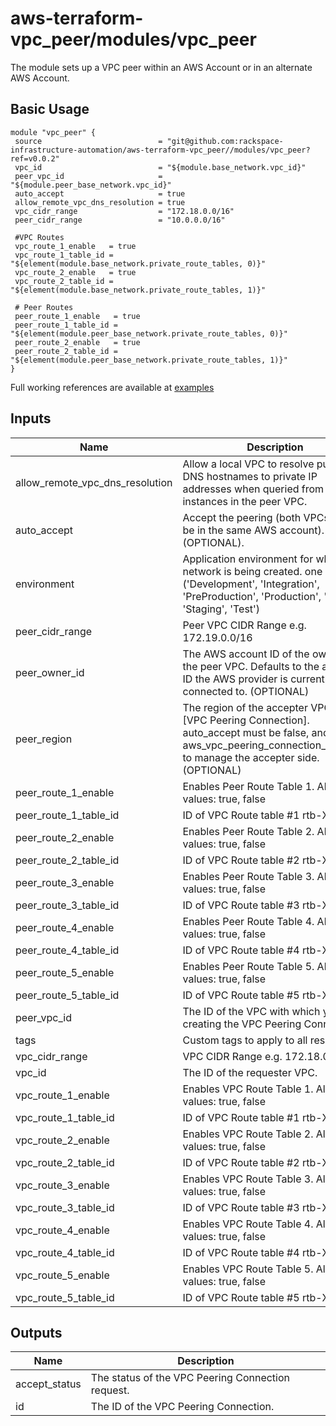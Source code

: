 # aws-terraform-vpc_peer/modules/vpc_peer

The module sets up a VPC peer within an AWS Account or in an alternate AWS Account.

## Basic Usage

```
module "vpc_peer" {
 source                          = "git@github.com:rackspace-infrastructure-automation/aws-terraform-vpc_peer//modules/vpc_peer?ref=v0.0.2"
 vpc_id                          = "${module.base_network.vpc_id}"
 peer_vpc_id                     = "${module.peer_base_network.vpc_id}"
 auto_accept                     = true
 allow_remote_vpc_dns_resolution = true
 vpc_cidr_range                  = "172.18.0.0/16"
 peer_cidr_range                 = "10.0.0.0/16"

 #VPC Routes
 vpc_route_1_enable   = true
 vpc_route_1_table_id = "${element(module.base_network.private_route_tables, 0)}"
 vpc_route_2_enable   = true
 vpc_route_2_table_id = "${element(module.base_network.private_route_tables, 1)}"

 # Peer Routes
 peer_route_1_enable   = true
 peer_route_1_table_id = "${element(module.peer_base_network.private_route_tables, 0)}"
 peer_route_2_enable   = true
 peer_route_2_table_id = "${element(module.peer_base_network.private_route_tables, 1)}"
}
```

Full working references are available at [examples](examples)

## Inputs

| Name | Description | Type | Default | Required |
|------|-------------|:----:|:-----:|:-----:|
| allow\_remote\_vpc\_dns\_resolution | Allow a local VPC to resolve public DNS hostnames to private IP addresses when queried from instances in the peer VPC. | string | `"true"` | no |
| auto\_accept | Accept the peering (both VPCs need to be in the same AWS account). (OPTIONAL). | string | `"false"` | no |
| environment | Application environment for which this network is being created. one of: ('Development', 'Integration', 'PreProduction', 'Production', 'QA', 'Staging', 'Test') | string | `"Development"` | no |
| peer\_cidr\_range | Peer VPC CIDR Range e.g. 172.19.0.0/16 | string | `"172.19.0.0/16"` | no |
| peer\_owner\_id | The AWS account ID of the owner of the peer VPC. Defaults to the account ID the AWS provider is currently connected to. (OPTIONAL) | string | `""` | no |
| peer\_region | The region of the accepter VPC of the [VPC Peering Connection]. auto_accept must be false, and use the aws_vpc_peering_connection_accepter to manage the accepter side. (OPTIONAL) | string | `""` | no |
| peer\_route\_1\_enable | Enables Peer Route Table 1. Allowed values: true, false | string | `"false"` | no |
| peer\_route\_1\_table\_id | ID of VPC Route table #1 rtb-XXXXXX | string | `""` | no |
| peer\_route\_2\_enable | Enables Peer Route Table 2. Allowed values: true, false | string | `"false"` | no |
| peer\_route\_2\_table\_id | ID of VPC Route table #2 rtb-XXXXXX | string | `""` | no |
| peer\_route\_3\_enable | Enables Peer Route Table 3. Allowed values: true, false | string | `"false"` | no |
| peer\_route\_3\_table\_id | ID of VPC Route table #3 rtb-XXXXXX | string | `""` | no |
| peer\_route\_4\_enable | Enables Peer Route Table 4. Allowed values: true, false | string | `"false"` | no |
| peer\_route\_4\_table\_id | ID of VPC Route table #4 rtb-XXXXXX | string | `""` | no |
| peer\_route\_5\_enable | Enables Peer Route Table 5. Allowed values: true, false | string | `"false"` | no |
| peer\_route\_5\_table\_id | ID of VPC Route table #5 rtb-XXXXXX | string | `""` | no |
| peer\_vpc\_id | The ID of the VPC with which you are creating the VPC Peering Connection. | string | n/a | yes |
| tags | Custom tags to apply to all resources. | map | `<map>` | no |
| vpc\_cidr\_range | VPC CIDR Range e.g. 172.18.0.0/16 | string | `"172.18.0.0/16"` | no |
| vpc\_id | The ID of the requester VPC. | string | n/a | yes |
| vpc\_route\_1\_enable | Enables VPC Route Table 1. Allowed values: true, false | string | `"false"` | no |
| vpc\_route\_1\_table\_id | ID of VPC Route table #1 rtb-XXXXXX | string | `""` | no |
| vpc\_route\_2\_enable | Enables VPC Route Table 2. Allowed values: true, false | string | `"false"` | no |
| vpc\_route\_2\_table\_id | ID of VPC Route table #2 rtb-XXXXXX | string | `""` | no |
| vpc\_route\_3\_enable | Enables VPC Route Table 3. Allowed values: true, false | string | `"false"` | no |
| vpc\_route\_3\_table\_id | ID of VPC Route table #3 rtb-XXXXXX | string | `""` | no |
| vpc\_route\_4\_enable | Enables VPC Route Table 4. Allowed values: true, false | string | `"false"` | no |
| vpc\_route\_4\_table\_id | ID of VPC Route table #4 rtb-XXXXXX | string | `""` | no |
| vpc\_route\_5\_enable | Enables VPC Route Table 5. Allowed values: true, false | string | `"false"` | no |
| vpc\_route\_5\_table\_id | ID of VPC Route table #5 rtb-XXXXXX | string | `""` | no |

## Outputs

| Name | Description |
|------|-------------|
| accept\_status | The status of the VPC Peering Connection request. |
| id | The ID of the VPC Peering Connection. |

